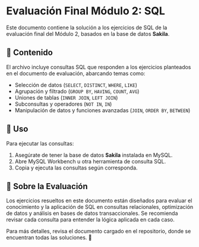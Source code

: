 # Evaluación Final Módulo 2: SQL

Este documento contiene la solución a los ejercicios de SQL de la evaluación final del Módulo 2, basados en la base de datos **Sakila**.

## 📌 Contenido
El archivo incluye consultas SQL que responden a los ejercicios planteados en el documento de evaluación, abarcando temas como:
- Selección de datos (`SELECT`, `DISTINCT`, `WHERE`, `LIKE`)
- Agrupación y filtrado (`GROUP BY`, `HAVING`, `COUNT`, `AVG`)
- Uniones de tablas (`INNER JOIN`, `LEFT JOIN`)
- Subconsultas y operadores (`NOT IN`, `IN`)
- Manipulación de datos y funciones avanzadas (`JOIN`, `ORDER BY`, `BETWEEN`)

## 📂 Uso
Para ejecutar las consultas:
1. Asegúrate de tener la base de datos **Sakila** instalada en MySQL.
2. Abre MySQL Workbench u otra herramienta de consulta SQL.
3. Copia y ejecuta las consultas según corresponda.

## 📖 Sobre la Evaluación
Los ejercicios resueltos en este documento están diseñados para evaluar el conocimiento y la aplicación de SQL en consultas relacionales, optimización de datos y análisis en bases de datos transaccionales. Se recomienda revisar cada consulta para entender la lógica aplicada en cada caso.

Para más detalles, revisa el documento cargado en el repositorio, donde se encuentran todas las soluciones. 🚀

